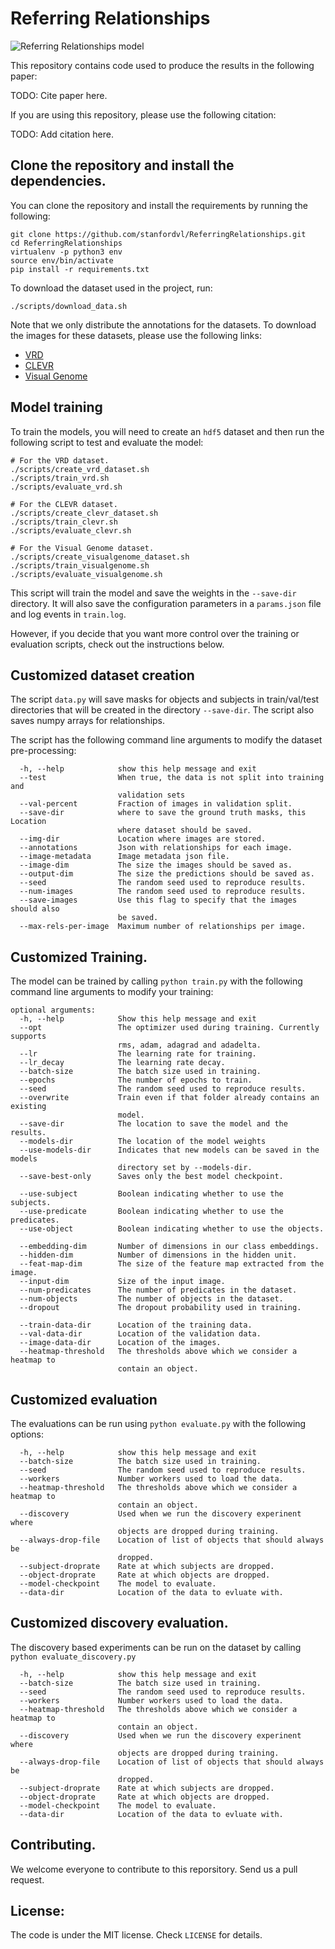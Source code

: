 # Referring Relationships

![Referring Relationships model](https://cs.stanford.edu/people/ranjaykrishna/referringrelationships/model.jpg)

This repository contains code used to produce the results in the following paper:

TODO: Cite paper here.

If you are using this repository, please use the following citation:

TODO: Add citation here.

## Clone the repository and install the dependencies.

You can clone the repository and install the requirements by running the
following:

```
git clone https://github.com/stanfordvl/ReferringRelationships.git
cd ReferringRelationships
virtualenv -p python3 env
source env/bin/activate
pip install -r requirements.txt
```

To download the dataset used in the project, run:

```
./scripts/download_data.sh
```

Note that we only distribute the annotations for the datasets. To
download the images for these datasets, please use the following links:

- [VRD](http://cs.stanford.edu/people/ranjaykrishna/vrd/)
- [CLEVR](http://cs.stanford.edu/people/jcjohns/clevr/)
- [Visual Genome](https://visualgenome.org)

## Model training

To train the models, you will need to create an `hdf5` dataset and then run
the following script to test and evaluate the model:

```
# For the VRD dataset.
./scripts/create_vrd_dataset.sh
./scripts/train_vrd.sh
./scripts/evaluate_vrd.sh
```

```
# For the CLEVR dataset.
./scripts/create_clevr_dataset.sh
./scripts/train_clevr.sh
./scripts/evaluate_clevr.sh
```

```
# For the Visual Genome dataset.
./scripts/create_visualgenome_dataset.sh
./scripts/train_visualgenome.sh
./scripts/evaluate_visualgenome.sh
```

This script will train the model and save the weights in the `--save-dir`
directory.  It will also save the configuration parameters in a 
`params.json` file and log events in `train.log`.

However, if you decide that you want more control over the training or
evaluation scripts, check out the instructions below.

## Customized dataset creation

The script `data.py` will save masks for objects and subjects
in train/val/test directories that will be created in the directory
`--save-dir`. The script also saves numpy arrays for relationships.

The script has the following command line arguments to modify the dataset
pre-processing:

```
  -h, --help            show this help message and exit
  --test                When true, the data is not split into training and
                        validation sets
  --val-percent         Fraction of images in validation split.
  --save-dir            where to save the ground truth masks, this Location
                        where dataset should be saved.
  --img-dir             Location where images are stored.
  --annotations         Json with relationships for each image.
  --image-metadata      Image metadata json file.
  --image-dim           The size the images should be saved as.
  --output-dim          The size the predictions should be saved as.
  --seed                The random seed used to reproduce results.
  --num-images          The random seed used to reproduce results.
  --save-images         Use this flag to specify that the images should also
                        be saved.
  --max-rels-per-image  Maximum number of relationships per image.
```

## Customized Training.

The model can be trained by calling `python train.py` with the following command
line arguments to modify your training:

```
optional arguments:
  -h, --help            Show this help message and exit
  --opt                 The optimizer used during training. Currently supports
                        rms, adam, adagrad and adadelta.
  --lr                  The learning rate for training.
  --lr_decay            The learning rate decay.
  --batch-size          The batch size used in training.
  --epochs              The number of epochs to train.
  --seed                The random seed used to reproduce results.
  --overwrite           Train even if that folder already contains an existing
                        model.
  --save-dir            The location to save the model and the results.
  --models-dir          The location of the model weights
  --use-models-dir      Indicates that new models can be saved in the models
                        directory set by --models-dir.
  --save-best-only      Saves only the best model checkpoint.

  --use-subject         Boolean indicating whether to use the subjects.
  --use-predicate       Boolean indicating whether to use the predicates.
  --use-object          Boolean indicating whether to use the objects.

  --embedding-dim       Number of dimensions in our class embeddings.
  --hidden-dim          Number of dimensions in the hidden unit.
  --feat-map-dim        The size of the feature map extracted from the image.
  --input-dim           Size of the input image.
  --num-predicates      The number of predicates in the dataset.
  --num-objects         The number of objects in the dataset.
  --dropout             The dropout probability used in training.

  --train-data-dir      Location of the training data.
  --val-data-dir        Location of the validation data.
  --image-data-dir      Location of the images.
  --heatmap-threshold   The thresholds above which we consider a heatmap to
                        contain an object.
```

## Customized evaluation

The evaluations can be run using `python evaluate.py` with the following options:

```
  -h, --help            show this help message and exit
  --batch-size          The batch size used in training.
  --seed                The random seed used to reproduce results.
  --workers             Number workers used to load the data.
  --heatmap-threshold   The thresholds above which we consider a heatmap to
                        contain an object.
  --discovery           Used when we run the discovery experinent where
                        objects are dropped during training.
  --always-drop-file    Location of list of objects that should always be
                        dropped.
  --subject-droprate    Rate at which subjects are dropped.
  --object-droprate     Rate at which objects are dropped.
  --model-checkpoint    The model to evaluate.
  --data-dir            Location of the data to evluate with.
```

## Customized discovery evaluation.

The discovery based experiments can be run on the dataset by calling
`python evaluate_discovery.py`

```
  -h, --help            show this help message and exit
  --batch-size          The batch size used in training.
  --seed                The random seed used to reproduce results.
  --workers             Number workers used to load the data.
  --heatmap-threshold   The thresholds above which we consider a heatmap to
                        contain an object.
  --discovery           Used when we run the discovery experinent where
                        objects are dropped during training.
  --always-drop-file    Location of list of objects that should always be
                        dropped.
  --subject-droprate    Rate at which subjects are dropped.
  --object-droprate     Rate at which objects are dropped.
  --model-checkpoint    The model to evaluate.
  --data-dir            Location of the data to evluate with.

```

## Contributing.

We welcome everyone to contribute to this reporsitory. Send us a pull request.

## License:

The code is under the MIT license. Check `LICENSE` for details.
